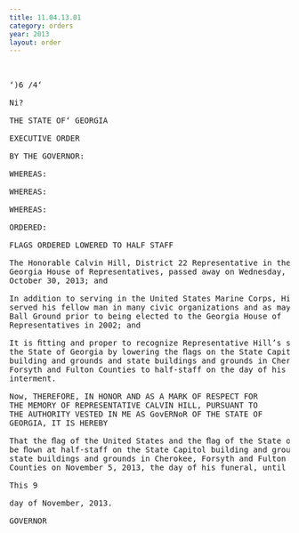 ```yaml
---
title: 11.04.13.01
category: orders
year: 2013
layout: order
---
```


<pre>   

‘)6 /4‘

Ni?

THE STATE OF‘ GEORGIA

EXECUTIVE ORDER

BY THE GOVERNOR:

WHEREAS:

WHEREAS:

WHEREAS:

ORDERED:

FLAGS ORDERED LOWERED TO HALF STAFF

The Honorable Calvin Hill, District 22 Representative in the
Georgia House of Representatives, passed away on Wednesday,
October 30, 2013; and

In addition to serving in the United States Marine Corps, Hill also
served his fellow man in many civic organizations and as mayor of
Ball Ground prior to being elected to the Georgia House of
Representatives in 2002; and

It is ﬁtting and proper to recognize Representative Hill’s service to
the State of Georgia by lowering the ﬂags on the State Capitol
building and grounds and state buildings and grounds in Cherokee,
Forsyth and Fulton Counties to half-staff on the day of his
interment.

Now, THEREFORE, IN HONOR AND AS A MARK OF RESPECT FOR
THE MEMORY OF REPRESENTATIVE CALVIN HILL, PURSUANT TO
THE AUTHORITY VESTED IN ME AS GovERNoR OF THE STATE OF
GEORGIA, IT IS HEREBY

That the ﬂag of the United States and the ﬂag of the State of Georgia
be ﬂown at half-staff on the State Capitol building and grounds and
state buildings and grounds in Cherokee, Forsyth and Fulton
Counties on November 5, 2013, the day of his funeral, until sunset.

This 9

day of November, 2013.

GOVERNOR

</pre>
